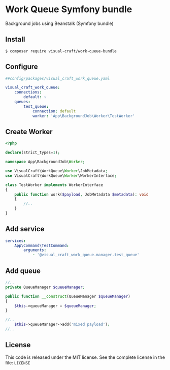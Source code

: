 Work Queue Symfony bundle
==================================

Background jobs using Beanstalk (Symfony bundle)


Install
-------

    $ composer require visual-craft/work-queue-bundle

Configure
-------
```yaml
##config/packages/visual_craft_work_queue.yaml

visual_craft_work_queue:
    connections:
        default: ~
    queues:
        test_queue:
            connection: default
            worker: 'App\BackgroundJob\Worker\TestWorker'
```

Create Worker
-------
```php
<?php

declare(strict_types=1);

namespace App\BackgroundJob\Worker;

use VisualCraft\WorkQueue\Worker\JobMetadata;
use VisualCraft\WorkQueue\Worker\WorkerInterface;

class TestWorker implements WorkerInterface
{
    public function work($payload, JobMetadata $metadata): void
    {
        //..
    }
}
```

Add service
-------
```yaml
services:
    App\Command\TestCommand:
        arguments:
            - '@visual_craft_work_queue.manager.test_queue'
```

Add queue
-------
```php
//..
private QueueManager $queueManager;

public function __construct(QueueManager $queueManager)
{
    $this->queueManager = $queueManager;
}

//..
    $this->queueManager->add('mixed payload');
//..
```
License
-------

This code is released under the MIT license. See the complete license in the file: `LICENSE`

